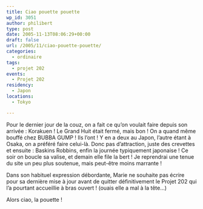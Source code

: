 ```yaml
---
title: Ciao pouette pouette
wp_id: 3051
author: philibert
type: post
date: 2005-11-13T08:06:29+00:00
draft: false
url: /2005/11/ciao-pouette-pouette/
categories:
  - ordinaire
tags:
  - projet 202
events:
  - Projet 202
residency:
  - Japon
locations:
  - Tokyo

---
```

Pour le dernier jour de la couz, on a fait ce qu&rsquo;on voulait faire depuis son arrivée : Korakuen ! Le Grand Huit était fermé, mais bon ! On a quand même bouffé chez BUBBA GUMP ! Ils l&rsquo;ont ! Y en a deux au Japon, l&rsquo;autre étant à Osaka, on a préféré faire celui-là. Donc pas d&rsquo;attraction, juste des crevettes et ensuite : Baskins Robbins, enfin la journée typiquement japonaise ! Ce soir on boucle sa valise, et demain elle file la bert ! Je reprendrai une tenue du site un peu plus soutenue, mais peut-être moins marrante !

Dans son habituel expression débordante, Marie ne souhaite pas écrire pour sa dernière mise à jour avant de quitter définitivement le Projet 202 qui l&rsquo;a pourtant accueillie à bras ouvert ! (ouais elle a mal à la tête&#8230;)

Alors ciao, la pouette !